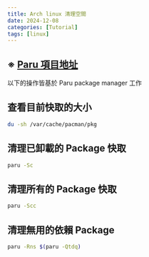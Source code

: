 ```yaml
---
title: Arch linux 清理空間
date: 2024-12-08
categories: [Tutorial]
tags: [linux]
---
```


## ※ [Paru 項目地址](https://github.com/Morganamilo/paru)

以下的操作皆基於 Paru package manager 工作

## 查看目前快取的大小

```bash
du -sh /var/cache/pacman/pkg
```

## 清理已卸載的 Package 快取

```bash
paru -Sc
```

## 清理所有的 Package 快取

```bash
paru -Scc
```

## 清理無用的依賴 Package

```bash
paru -Rns $(paru -Qtdq)
```